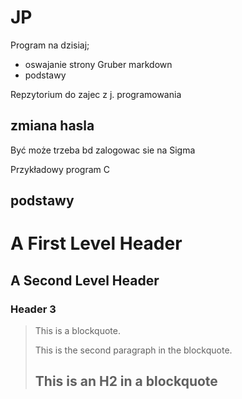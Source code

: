 JP
==

Program na dzisiaj;

- oswajanie  strony Gruber markdown
- podstawy 

Repzytorium do zajec z j. programowania

## zmiana hasla

Być może trzeba bd zalogowac sie na Sigma

Przykładowy program C

## podstawy

<h1>A First Level Header</h1>

<h2>A Second Level Header</h2>

<h3>Header 3</h3>

<blockquote>

  <p>This is a blockquote.</p>

  <p>This is the second paragraph in the blockquote.</p>
  
  <h2>This is an H2 in a blockquote</h2>

</blockquote>
